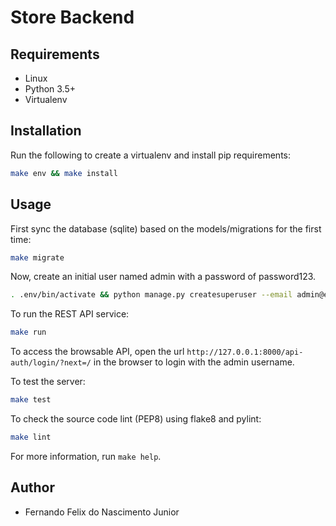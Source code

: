 # Store Backend

## Requirements

- Linux
- Python 3.5+
- Virtualenv

## Installation

Run the following to create a virtualenv and install pip requirements:
```sh
make env && make install
```

## Usage

First sync the database (sqlite) based on the models/migrations for the first time:
```sh
make migrate
```

Now, create an initial user named admin with a password of password123.

```sh
. .env/bin/activate && python manage.py createsuperuser --email admin@example.com --username admin
```

To run the REST API service:
```sh
make run
```
To access the browsable API, open the url `http://127.0.0.1:8000/api-auth/login/?next=/`
in the browser to login with the admin username.

To test the server:
```sh
make test
```

To check the source code lint (PEP8) using flake8 and pylint:
```sh
make lint
```

For more information, run `make help`.

## Author

- Fernando Felix do Nascimento Junior

